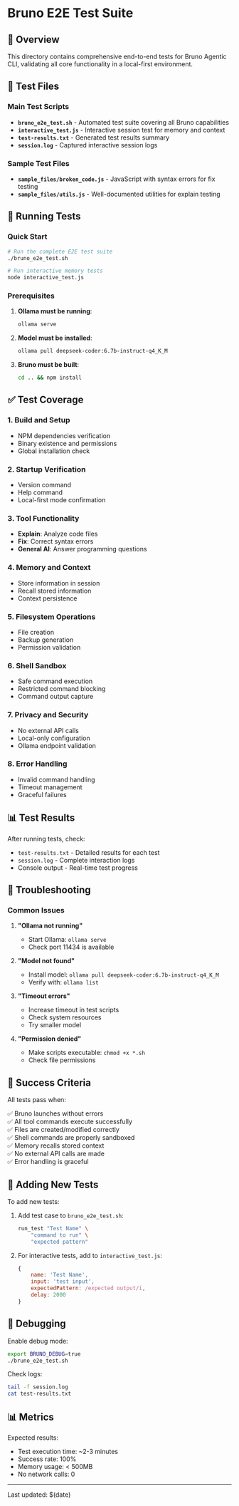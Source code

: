 # Bruno E2E Test Suite

## 🧪 Overview

This directory contains comprehensive end-to-end tests for Bruno Agentic CLI, validating all core functionality in a local-first environment.

## 📁 Test Files

### Main Test Scripts

- **`bruno_e2e_test.sh`** - Automated test suite covering all Bruno capabilities
- **`interactive_test.js`** - Interactive session test for memory and context
- **`test-results.txt`** - Generated test results summary
- **`session.log`** - Captured interactive session logs

### Sample Test Files

- **`sample_files/broken_code.js`** - JavaScript with syntax errors for fix testing
- **`sample_files/utils.js`** - Well-documented utilities for explain testing

## 🚀 Running Tests

### Quick Start

```bash
# Run the complete E2E test suite
./bruno_e2e_test.sh

# Run interactive memory tests
node interactive_test.js
```

### Prerequisites

1. **Ollama must be running**:
   ```bash
   ollama serve
   ```

2. **Model must be installed**:
   ```bash
   ollama pull deepseek-coder:6.7b-instruct-q4_K_M
   ```

3. **Bruno must be built**:
   ```bash
   cd .. && npm install
   ```

## ✅ Test Coverage

### 1. Build and Setup
- NPM dependencies verification
- Binary existence and permissions
- Global installation check

### 2. Startup Verification
- Version command
- Help command
- Local-first mode confirmation

### 3. Tool Functionality
- **Explain**: Analyze code files
- **Fix**: Correct syntax errors
- **General AI**: Answer programming questions

### 4. Memory and Context
- Store information in session
- Recall stored information
- Context persistence

### 5. Filesystem Operations
- File creation
- Backup generation
- Permission validation

### 6. Shell Sandbox
- Safe command execution
- Restricted command blocking
- Command output capture

### 7. Privacy and Security
- No external API calls
- Local-only configuration
- Ollama endpoint validation

### 8. Error Handling
- Invalid command handling
- Timeout management
- Graceful failures

## 📊 Test Results

After running tests, check:

- `test-results.txt` - Detailed results for each test
- `session.log` - Complete interaction logs
- Console output - Real-time test progress

## 🔧 Troubleshooting

### Common Issues

1. **"Ollama not running"**
   - Start Ollama: `ollama serve`
   - Check port 11434 is available

2. **"Model not found"**
   - Install model: `ollama pull deepseek-coder:6.7b-instruct-q4_K_M`
   - Verify with: `ollama list`

3. **"Timeout errors"**
   - Increase timeout in test scripts
   - Check system resources
   - Try smaller model

4. **"Permission denied"**
   - Make scripts executable: `chmod +x *.sh`
   - Check file permissions

## 🎯 Success Criteria

All tests pass when:

✅ Bruno launches without errors  
✅ All tool commands execute successfully  
✅ Files are created/modified correctly  
✅ Shell commands are properly sandboxed  
✅ Memory recalls stored context  
✅ No external API calls are made  
✅ Error handling is graceful  

## 📝 Adding New Tests

To add new tests:

1. Add test case to `bruno_e2e_test.sh`:
   ```bash
   run_test "Test Name" \
       "command to run" \
       "expected pattern"
   ```

2. For interactive tests, add to `interactive_test.js`:
   ```javascript
   {
       name: 'Test Name',
       input: 'test input',
       expectedPattern: /expected output/i,
       delay: 2000
   }
   ```

## 🐛 Debugging

Enable debug mode:
```bash
export BRUNO_DEBUG=true
./bruno_e2e_test.sh
```

Check logs:
```bash
tail -f session.log
cat test-results.txt
```

## 📊 Metrics

Expected results:
- Test execution time: ~2-3 minutes
- Success rate: 100%
- Memory usage: < 500MB
- No network calls: 0

---

Last updated: $(date)